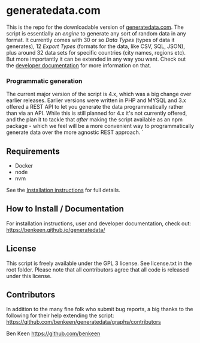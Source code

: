 # generatedata.com

This is the repo for the downloadable version of [generatedata.com](https://generatedata.com). The script is essentially
an _engine_ to generate any sort of random data in any format. It currently comes with 30 or
so _Data Types_ (types of data it generates), 12 _Export Types_ (formats for the data, like CSV, SQL, JSON), plus
around 32 data sets for specific countries (city names, regions etc). But more importantly it can be extended in any
way you want. Check out the [developer documentation](https://benkeen.github.io/generatedata/developerdoc/intro/) for more
information on that.

### Programmatic generation

The current major version of the script is 4.x, which was a big change over earlier releases. Earlier versions were written
in PHP and MYSQL and 3.x offered a REST API to let you generate the data programmatically rather than via an API. While this is
still planned for 4.x it's not currently offered, and the plan it to tackle that _after_ making the script available
as an npm package - which we feel will be a more convenient way to programmatically generate data over the more agnostic
REST approach.
`

## Requirements

- Docker
- node
- nvm

See the [Installation instructions](https://benkeen.github.io/generatedata/userdoc/installation/intro) for full details.

## How to Install / Documentation

For installation instructions, user and developer documentation, check out:
https://benkeen.github.io/generatedata/

## License

This script is freely available under the GPL 3 license. See license.txt in the root folder. Please note that all
contributors agree that all code is released under this license.

## Contributors

In addition to the many fine folk who submit bug reports, a big thanks to the following for their help extending the script:
https://github.com/benkeen/generatedata/graphs/contributors

Ben Keen
https://github.com/benkeen
